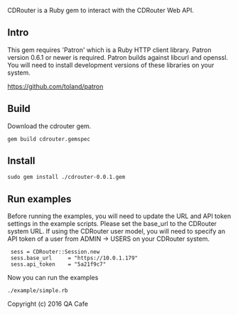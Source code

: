 CDRouter is a Ruby gem to interact with the CDRouter Web API. 

## Intro

This gem requires 'Patron' which is a Ruby HTTP client library. Patron
version 0.6.1 or newer is required. Patron builds against libcurl and
openssl. You will need to install development versions of these
libraries on your system.

https://github.com/toland/patron

## Build

Download the cdrouter gem.
    
    gem build cdrouter.gemspec

## Install

    sudo gem install ./cdrouter-0.0.1.gem

## Run examples

Before running the examples, you will need to update the URL and API token
settings in the example scripts. Please set the base_url to the CDRouter
system URL. If using the CDRouter user model, you will need to specify an
API token of a user from ADMIN -> USERS on your CDRouter system.

     sess = CDRouter::Session.new
     sess.base_url     = "https://10.0.1.179"
     sess.api_token    = "5a21f9c7"

Now you can run the examples

    ./example/simple.rb


Copyright (c) 2016 QA Cafe

